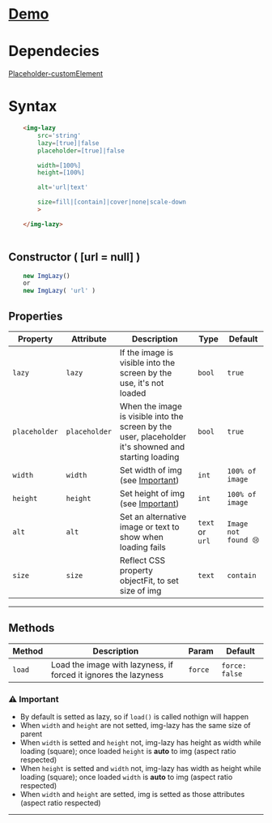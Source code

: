 # [Demo](https://edoardohorse.github.io/Img-customElement/)

# Dependecies

[Placeholder-customElement](https://edoardohorse.github.io/Placeholder-customElement/)
    
# Syntax

```html
    <img-lazy
        src='string'
        lazy=[true]|false
        placeholder=[true]|false

        width=[100%]
        height=[100%]

        alt='url|text'

        size=fill|[contain]|cover|none|scale-down
        >

    </img-lazy>
    
```

## Constructor ( [url = null] )

```javascript
    new ImgLazy()
    or
    new ImgLazy( 'url' )
```

## Properties

| Property   | Attribute  | Description | Type      | Default         |
| ---------- | ---------- | ---------  | --------- | --------------- |
| `lazy`  | `lazy`| If the image is visible into the screen by the use, it's not loaded | `bool`  | `true`     |
| `placeholder`  | `placeholder`| When the image is visible into the screen by the user, placeholder it's showned and starting loading | `bool`  | `true`     |
| `width`  | `width`| Set width of img (see [Important](#%EF%B8%8F-important))| `int`  | `100% of image`     |
| `height`  | `height`| Set height of img (see [Important](#%EF%B8%8F-important)) | `int`  | `100% of image`     |
| `alt`  | `alt`| Set an alternative image or text to show when loading fails | `text` or `url`  | `Image not found 😢`     |
| `size`  | `size`| Reflect CSS property objectFit, to set size of img | `text`  | `contain`     |

<!-- ## CSS Variables

|Name|Default value
|-|:-:|
 -->

---

## Methods

| Method   |  Description | Param      | Default
| ----------  | ---------  | --------- | --------- | 
| `load`  | Load the image with lazyness, if forced it ignores the lazyness | `force`| `force: false`


### ⚠️ Important
- By default is setted as lazy, so if `load()` is called nothign will happen 
- When `width` and `height` are not setted, img-lazy has the same size of parent
- When `width` is setted and `height` not, img-lazy has height as width while loading (square); once loaded `height` is **auto** to img (aspect ratio respected)
- When `height` is setted and `width` not, img-lazy has width as height while loading (square); once loaded `width` is **auto** to img (aspect ratio respected)
- When `width` and `height` are setted, img is setted as those attributes (aspect ratio respected)

---
